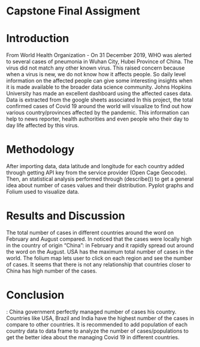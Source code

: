 # Capstone Final Assigment

# Introduction 
From World Health Organization - On 31 December 2019, WHO was alerted to several cases of pneumonia in Wuhan City, Hubei Province of China. The virus did not match any other known virus. This raised concern because when a virus is new, we do not know how it affects people. So daily level information on the affected people can give some interesting insights when it is made available to the broader data science community. Johns Hopkins University has made an excellent dashboard using the affected cases data. Data is extracted from the google sheets associated In this project, the total confirmed cases of Covid 19 around the world will visualize to find out how various country/provinces affected by the pandemic. This information can help to news reporter, health authorities and even people who their day to day life affected by this virus.
# Methodology 
After importing data, data latitude and longitude for each country added through getting API key from the service provider (Open Cage Geocode). Then, an statistical analysis performed through (describe()) to get a general idea about number of cases values and their distribution. Pyplot graphs and Folium used to visualize data.

# Results and Discussion
 The total number of cases in different countries around the word on February and August compared. In noticed that the cases were locally high in the country of origin “China”: in February and it rapidly spread out around the word on the August. USA has the maximum total number of cases in the world. The folium map lets user to click on each region and see the number of cases. It seems that there is not any relationship that countries closer to China has high number of the cases.  
![]()
# Conclusion
: China government perfectly managed number of cases his country. Countries like USA, Brazil and India have the highest number of the cases in compare to other countries. It is recommended to add population of each country data to data frame to analyze the number of cases/populations to get the better idea about the managing Covid 19 in different countries.




